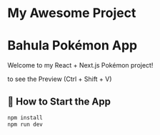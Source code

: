 ﻿# My Awesome Project
# Bahula Pokémon App

Welcome to my React + Next.js Pokémon project!


to see the Preview (Ctrl + Shift + V)

## 🚀 How to Start the App

```bash
npm install
npm run dev
